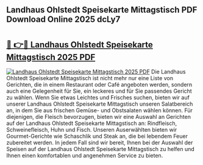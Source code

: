 ## Landhaus Ohlstedt Speisekarte Mittagstisch PDF Download Online 2025 dcLy7

# <h2><a href="http://gc8qc46.nevu.top/?p=Landhaus+Ohlstedt+Speisekarte+Mittagstisch">🔗 👉🔴 Landhaus Ohlstedt Speisekarte Mittagstisch 2025 PDF</a></h2>

[![Landhaus Ohlstedt Speisekarte Mittagstisch 2025 PDF](https://i.imgur.com/dBaPXMq.png)](http://gc8qc46.nevu.top/?p=Landhaus+Ohlstedt+Speisekarte+Mittagstisch)
Die Landhaus Ohlstedt Speisekarte Mittagstisch ist nicht mehr nur eine Liste von Gerichten, die in einem Restaurant oder Café angeboten werden, sondern auch eine Gelegenheit für Sie, ein leckeres und für Sie passendes Gericht zu wählen. Wenn Sie etwas Leichtes und Frisches suchen, bieten wir auf unserer Landhaus Ohlstedt Speisekarte Mittagstisch unseren Salatbereich an, in dem Sie aus frischen Gemüse- und Obstsalaten wählen können. Für diejenigen, die Fleisch bevorzugen, bieten wir eine Auswahl an Gerichten auf der Landhaus Ohlstedt Speisekarte Mittagstisch an: Rindfleisch, Schweinefleisch, Huhn und Fisch. Unseren Auserwählten bieten wir Gourmet-Gerichte wie Schaschlik und Steak an, die bei lebendem Feuer zubereitet werden. In jedem Fall sind wir bereit, Ihnen bei der Auswahl der Speisen auf der Landhaus Ohlstedt Speisekarte Mittagstisch zu helfen und Ihnen einen komfortablen und angenehmen Service zu bieten.
